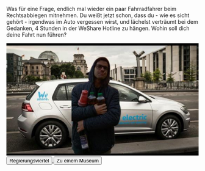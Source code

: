 Was für eine Frage, endlich mal wieder ein paar Fahrradfahrer beim Rechtsabbiegen mitnehmen. Du weißt jetzt schon, dass du - wie es sicht gehört - irgendwas im Auto vergessen wirst, und lächelst verträumt bei dem Gedanken, 4 Stunden in der WeShare Hotline zu hängen. Wohin soll dich deine Fahrt nun führen?

<img src="img/carsharing.jpeg">

<a href="/behnam.github.io/regierungsviertel">
<button>Regierungsviertel</button>
</a>
<a href="/behnam.github.io/museum">
<button>Zu einem Museum</button>
</a>
